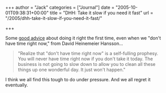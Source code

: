 +++
author = "Jack"
categories = ["Journal"]
date = "2005-10-01T09:38:31+00:00"
title = "DHH: Take it slow if you need it fast"
url = "/2005/dhh-take-it-slow-if-you-need-it-fast/"

+++

Some [good advice][1] about doing it right the first time, even when we "don't have time right now," from David Heinemeier Hansson&#8230;

> 
> 
> "Realize that "don't have time right now" is a self-fulling prophesy. You will never have time right now if you don't take it today. The business is not going to slow down to allow you to clean all these things up one wonderful day. It just won't happen."
> 
> 

I think we all find this tough to do under pressure. And we all regret it eventually.

 [1]: http://37signals.com/svn/archives2/getting_real_take_it_slow_if_you_need_it_fast.php